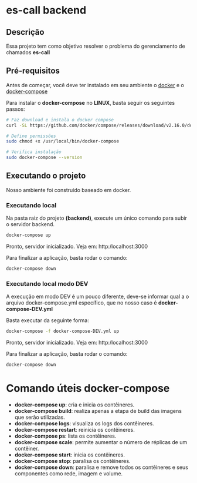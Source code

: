 # **es-call backend**

## **Descrição**
<p>Essa projeto tem como objetivo resolver o problema do gerenciamento de chamados <b>es-call</b></p>

## **Pré-requisitos**
Antes de começar, você deve ter instalado em seu ambiente o [docker](https://docs.docker.com/engine/install) e o [docker-compose](https://docs.docker.com/compose/install/other/)

Para instalar o <b>docker-compose</b> no <b>LINUX</b>, basta seguir os seguintes passos:
```bash
# Faz download e instala o docker compose
curl -SL https://github.com/docker/compose/releases/download/v2.16.0/docker-compose-linux-x86_64 -o /usr/local/bin/docker-compose

# Define permissões
sudo chmod +x /usr/local/bin/docker-compose

# Verifica instalação
sudo docker-compose --version
```

## **Executando o projeto**
<p>Nosso ambiente foi construído baseado em docker.</p>

### **Executando local**
<p>Na pasta raiz do projeto <b>(backend)</b>, execute um único comando para subir o servidor backend.</p>

```bash
docker-compose up
```
Pronto, servidor inicializado. Veja em: http:/localhost:3000

Para finalizar a aplicação, basta rodar o comando:
```bash
docker-compose down
```

### **Executando local modo DEV**
<p>A execução em modo DEV é um pouco diferente, deve-se informar qual a o arquivo docker-compose.yml específico, que no nosso caso é <b>docker-compose-DEV.yml</b></p>
<p>Basta executar da seguinte forma:</p>

```bash
docker-compose -f docker-compose-DEV.yml up
```
Pronto, servidor inicializado. Veja em: http:/localhost:3000

Para finalizar a aplicação, basta rodar o comando:
```bash
docker-compose down
```

# **Comando úteis docker-compose**
<ul>
    <li><b>docker-compose up</b>: cria e inicia os contêineres.</li>
    <li><b>docker-compose build</b>: realiza apenas a etapa de build das imagens que serão utilizadas.</li>
    <li><b>docker-compose logs</b>: visualiza os logs dos contêineres.</li>
    <li><b>docker-compose restart</b>: reinicia os contêineres.</li>
    <li><b>docker-compose ps</b>: lista os contêineres.</li>
    <li><b>docker-compose scale</b>: permite aumentar o número de réplicas de um contêiner.</li>
    <li><b>docker-compose start</b>: inicia os contêineres.</li>
    <li><b>docker-compose stop</b>: paralisa os contêineres.</li>
    <li><b>docker-compose down</b>: paralisa e remove todos os contêineres e seus componentes como rede, imagem e volume.</li>
</ul>
